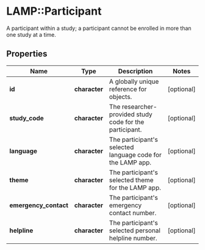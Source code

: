 # LAMP::Participant

A participant within a study; a participant cannot be enrolled in more than one study at a time.
## Properties
Name | Type | Description | Notes
------------ | ------------- | ------------- | -------------
**id** | **character** | A globally unique reference for objects. | [optional] 
**study_code** | **character** | The researcher-provided study code for the participant. | [optional] 
**language** | **character** | The participant&#39;s selected language code for the LAMP app. | [optional] 
**theme** | **character** | The participant&#39;s selected theme for the LAMP app. | [optional] 
**emergency_contact** | **character** | The participant&#39;s emergency contact number. | [optional] 
**helpline** | **character** | The participant&#39;s selected personal helpline number. | [optional] 


